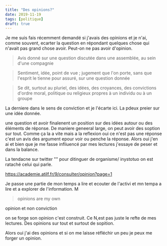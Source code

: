 ```yaml
---
title: "Des opinions?"
date: 2019-11-19
tags: [politique]
draft: true
---
```


Je me suis fais récemment demandé si j'avais des opinions et je n'ai, comme souvent, ecarter la question en répondant quelques chose qui n'avait pas grand chose avoir. Peut-on ne pas avoir d'opinion.

> Avis donné sur une question discutée dans une assemblée, au sein d'une compagnie

>  Sentiment, idée, point de vue ; jugement que l'on porte, sans que l'esprit le tienne pour assuré, sur une question donnée

> Se dit, surtout au pluriel, des idées, des croyances, des convictions d'ordre moral, politique ou religieux propres à un individu ou à un groupe

La derniere dans le sens de conviction et je l'écarte ici.
La pdeux preier sur une idée donnée.

une question et avoir finalenent un position sur des idées autour ou des éléments de réponse. De maniere geneeral large, on peut avoir des soption sur tout. Comme ça la a vite mais a la reflexion oui ce n'est pas une réponse c'est un avis des argument epour voir ou penche la réponse. Alors oui j'en ai et bien que je me fasse infliuencé par mes lectures j'essaye de peser et dans la balance.

La tendacne sur twitter "" pour ditinguer de organisme/ inystotuo on est rataché celui qui parle.


https://academie.atilf.fr/9/consulter/opinion?page=1

Je passe une partie de mon temps a lire et ecouter de l'activi et mn tempa a lire et a explorer de l'information. M


> opinions are my own

opinion et non conviction

on se forge son opinion c'est construit. Ce N,est pas juste le refte de mes lectures. Des opinions sur tout et surtout de sopition.


Alors oui j'ai des opinions et si on me laisse réfléchir un peu je peux me forger un opinion.
